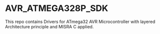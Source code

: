 # AVR_ATMEGA328P_SDK
This repo contains Drivers for ATmega32 AVR Microcontroller with layered Architecture principle and MISRA C applied.
